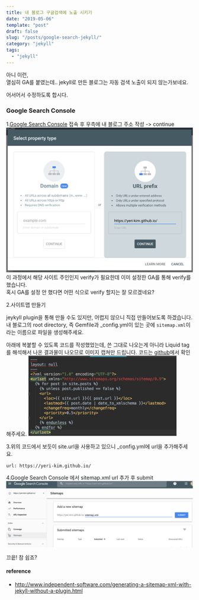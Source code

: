 ```yaml
---
title: 내 블로그 구글검색에 노출 시키기
date: "2019-05-06"
template: "post"
draft: false
slug: "/posts/google-search-jekyll/"
category: "jekyll"
tags:
  - "jekyll"
---
```


아니 이런,<br/>
열심히 GA를 붙였는데.. jekyll로 만든 블로그는 자동 검색 노출이 되지 않는가보네요.

어서어서 수정하도록 합시다.

### Google Search Console
1.[Google Search Console](https://search.google.com/search-console/welcome) 접속 후 우측에 내 블로그 주소 작성 -> continue
![](/media/190506-search.png)
이 과정에서 해당 사이트 주인인지 verify가 필요한데 이미 설정한 GA를 통해 verify를 했습니다.<br/>
혹시 GA를 설정 안 했다면 어떤 식으로 verify 할지는 잘 모르겠네요?

2.사이트맵 만들기

jeykyll plugin을 통해 만들 수도 있지만, 어렵지 않으니 직접 만들어보도록 하겠습니다. 내 블로그의 root directory, 즉 Gemfile과 _config.yml이 있는 곳에 `sitemap.xml`이라는 이름으로 파일을 생성해주세요.

아래에 복붙할 수 있도록 코드를 작성했었는데, 쓴 그대로 나오는게 아니라 Liquid tag를 해석해서 나온 결과물이 나오므로 이미지 캡쳐만 드립니다.
코드는 [github](https://github.com/Yeri-Kim/yeri-kim.github.io/blob/master/sitemap.xml)에서 확인해주세요.
<img src="/media/190506-xml.png" width="400" />

3.위의 코드에서 보듯이 site.url을 사용하고 있으니 _config.yml에 url을 추가해주세요.
```
url: https://yeri-kim.github.io/
```
4.Google Search Console 에서 sitemap.xml url 추가 후 submit
![](/media/190506-sitemap.png)

끄읕! 참 쉽죠?

#### reference
* http://www.independent-software.com/generating-a-sitemap-xml-with-jekyll-without-a-plugin.html